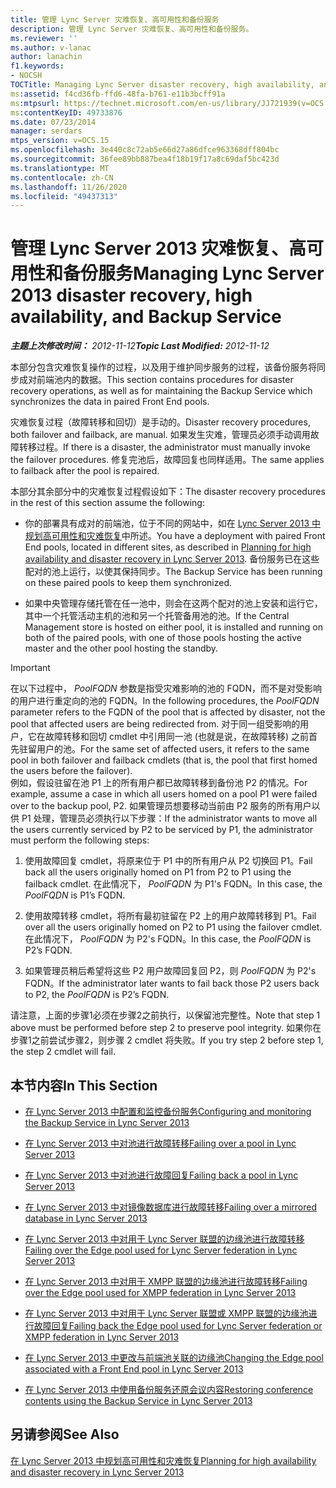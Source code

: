 ```yaml
---
title: 管理 Lync Server 灾难恢复、高可用性和备份服务
description: 管理 Lync Server 灾难恢复、高可用性和备份服务。
ms.reviewer: ''
ms.author: v-lanac
author: lanachin
f1.keywords:
- NOCSH
TOCTitle: Managing Lync Server disaster recovery, high availability, and Backup Service
ms:assetid: f4cd36fb-ffd6-48fa-b761-e11b3bcff91a
ms:mtpsurl: https://technet.microsoft.com/en-us/library/JJ721939(v=OCS.15)
ms:contentKeyID: 49733876
ms.date: 07/23/2014
manager: serdars
mtps_version: v=OCS.15
ms.openlocfilehash: 3e440c8c72ab5e66d27a86dfce963368dff804bc
ms.sourcegitcommit: 36fee89bb887bea4f18b19f17a8c69daf5bc423d
ms.translationtype: MT
ms.contentlocale: zh-CN
ms.lasthandoff: 11/26/2020
ms.locfileid: "49437313"
---
```

# <a name="managing-lync-server-2013-disaster-recovery-high-availability-and-backup-service"></a><span data-ttu-id="17011-103">管理 Lync Server 2013 灾难恢复、高可用性和备份服务</span><span class="sxs-lookup"><span data-stu-id="17011-103">Managing Lync Server 2013 disaster recovery, high availability, and Backup Service</span></span>

<div data-xmlns="http://www.w3.org/1999/xhtml">

<div class="topic" data-xmlns="http://www.w3.org/1999/xhtml" data-msxsl="urn:schemas-microsoft-com:xslt" data-cs="https://msdn.microsoft.com/">

<div data-asp="https://msdn2.microsoft.com/asp">



</div>

<div id="mainSection">

<div id="mainBody"><span data-ttu-id="17011-104">

<span> </span></span><span class="sxs-lookup"><span data-stu-id="17011-104">

<span> </span></span></span>

<span data-ttu-id="17011-105">_**主题上次修改时间：** 2012-11-12_</span><span class="sxs-lookup"><span data-stu-id="17011-105">_**Topic Last Modified:** 2012-11-12_</span></span>

<span data-ttu-id="17011-106">本部分包含灾难恢复操作的过程，以及用于维护同步服务的过程，该备份服务将同步成对前端池内的数据。</span><span class="sxs-lookup"><span data-stu-id="17011-106">This section contains procedures for disaster recovery operations, as well as for maintaining the Backup Service which synchronizes the data in paired Front End pools.</span></span>

<span data-ttu-id="17011-107">灾难恢复过程（故障转移和回切）是手动的。</span><span class="sxs-lookup"><span data-stu-id="17011-107">Disaster recovery procedures, both failover and failback, are manual.</span></span> <span data-ttu-id="17011-108">如果发生灾难，管理员必须手动调用故障转移过程。</span><span class="sxs-lookup"><span data-stu-id="17011-108">If there is a disaster, the administrator must manually invoke the failover procedures.</span></span> <span data-ttu-id="17011-109">修复完池后，故障回复也同样适用。</span><span class="sxs-lookup"><span data-stu-id="17011-109">The same applies to failback after the pool is repaired.</span></span>

<span data-ttu-id="17011-110">本部分其余部分中的灾难恢复过程假设如下：</span><span class="sxs-lookup"><span data-stu-id="17011-110">The disaster recovery procedures in the rest of this section assume the following:</span></span>

  - <span data-ttu-id="17011-111">你的部署具有成对的前端池，位于不同的网站中，如在 [Lync Server 2013 中规划高可用性和灾难恢复](lync-server-2013-planning-for-high-availability-and-disaster-recovery.md)中所述。</span><span class="sxs-lookup"><span data-stu-id="17011-111">You have a deployment with paired Front End pools, located in different sites, as described in [Planning for high availability and disaster recovery in Lync Server 2013](lync-server-2013-planning-for-high-availability-and-disaster-recovery.md).</span></span> <span data-ttu-id="17011-112">备份服务已在这些配对的池上运行，以使其保持同步。</span><span class="sxs-lookup"><span data-stu-id="17011-112">The Backup Service has been running on these paired pools to keep them synchronized.</span></span>

  - <span data-ttu-id="17011-113">如果中央管理存储托管在任一池中，则会在这两个配对的池上安装和运行它，其中一个托管活动主机的池和另一个托管备用池的池。</span><span class="sxs-lookup"><span data-stu-id="17011-113">If the Central Management store is hosted on either pool, it is installed and running on both of the paired pools, with one of those pools hosting the active master and the other pool hosting the standby.</span></span>

<div>


> [!IMPORTANT]
> <span data-ttu-id="17011-114">在以下过程中， <EM>PoolFQDN</EM> 参数是指受灾难影响的池的 FQDN，而不是对受影响的用户进行重定向的池的 FQDN。</span><span class="sxs-lookup"><span data-stu-id="17011-114">In the following procedures, the <EM>PoolFQDN</EM> parameter refers to the FQDN of the pool that is affected by disaster, not the pool that affected users are being redirected from.</span></span> <span data-ttu-id="17011-115">对于同一组受影响的用户，它在故障转移和回切 cmdlet 中引用同一池 (也就是说，在故障转移) 之前首先驻留用户的池。</span><span class="sxs-lookup"><span data-stu-id="17011-115">For the same set of affected users, it refers to the same pool in both failover and failback cmdlets (that is, the pool that first homed the users before the failover).</span></span><BR><span data-ttu-id="17011-116">例如，假设驻留在池 P1 上的所有用户都已故障转移到备份池 P2 的情况。</span><span class="sxs-lookup"><span data-stu-id="17011-116">For example, assume a case in which all users homed on a pool P1 were failed over to the backup pool, P2.</span></span> <span data-ttu-id="17011-117">如果管理员想要移动当前由 P2 服务的所有用户以供 P1 处理，管理员必须执行以下步骤：</span><span class="sxs-lookup"><span data-stu-id="17011-117">If the administrator wants to move all the users currently serviced by P2 to be serviced by P1, the administrator must perform the following steps:</span></span> 
> <OL>
> <LI>
> <P><span data-ttu-id="17011-118">使用故障回复 cmdlet，将原来位于 P1 中的所有用户从 P2 切换回 P1。</span><span class="sxs-lookup"><span data-stu-id="17011-118">Fail back all the users originally homed on P1 from P2 to P1 using the failback cmdlet.</span></span> <span data-ttu-id="17011-119">在此情况下， <EM>PoolFQDN</EM> 为 P1's FQDN。</span><span class="sxs-lookup"><span data-stu-id="17011-119">In this case, the <EM>PoolFQDN</EM> is P1’s FQDN.</span></span></P>
> <LI>
> <P><span data-ttu-id="17011-120">使用故障转移 cmdlet，将所有最初驻留在 P2 上的用户故障转移到 P1。</span><span class="sxs-lookup"><span data-stu-id="17011-120">Fail over all the users originally homed on P2 to P1 using the failover cmdlet.</span></span> <span data-ttu-id="17011-121">在此情况下， <EM>PoolFQDN</EM> 为 P2's FQDN。</span><span class="sxs-lookup"><span data-stu-id="17011-121">In this case, the <EM>PoolFQDN</EM> is P2’s FQDN.</span></span></P>
> <LI>
> <P><span data-ttu-id="17011-122">如果管理员稍后希望将这些 P2 用户故障回复回 P2，则 <EM>PoolFQDN</EM> 为 P2's FQDN。</span><span class="sxs-lookup"><span data-stu-id="17011-122">If the administrator later wants to fail back those P2 users back to P2, the <EM>PoolFQDN</EM> is P2’s FQDN.</span></span></P></LI></OL><span data-ttu-id="17011-123">请注意，上面的步骤1必须在步骤2之前执行，以保留池完整性。</span><span class="sxs-lookup"><span data-stu-id="17011-123">Note that step 1 above must be performed before step 2 to preserve pool integrity.</span></span> <span data-ttu-id="17011-124">如果你在步骤1之前尝试步骤2，则步骤 2 cmdlet 将失败。</span><span class="sxs-lookup"><span data-stu-id="17011-124">If you try step 2 before step 1, the step 2 cmdlet will fail.</span></span>



</div>

<div>

## <a name="in-this-section"></a><span data-ttu-id="17011-125">本节内容</span><span class="sxs-lookup"><span data-stu-id="17011-125">In This Section</span></span>

  - [<span data-ttu-id="17011-126">在 Lync Server 2013 中配置和监控备份服务</span><span class="sxs-lookup"><span data-stu-id="17011-126">Configuring and monitoring the Backup Service in Lync Server 2013</span></span>](lync-server-2013-configuring-and-monitoring-the-backup-service.md)

  - [<span data-ttu-id="17011-127">在 Lync Server 2013 中对池进行故障转移</span><span class="sxs-lookup"><span data-stu-id="17011-127">Failing over a pool in Lync Server 2013</span></span>](lync-server-2013-failing-over-a-pool.md)

  - [<span data-ttu-id="17011-128">在 Lync Server 2013 中对池进行故障回复</span><span class="sxs-lookup"><span data-stu-id="17011-128">Failing back a pool in Lync Server 2013</span></span>](lync-server-2013-failing-back-a-pool.md)

  - [<span data-ttu-id="17011-129">在 Lync Server 2013 中对镜像数据库进行故障转移</span><span class="sxs-lookup"><span data-stu-id="17011-129">Failing over a mirrored database in Lync Server 2013</span></span>](lync-server-2013-failing-over-a-mirrored-database.md)

  - [<span data-ttu-id="17011-130">在 Lync Server 2013 中对用于 Lync Server 联盟的边缘池进行故障转移</span><span class="sxs-lookup"><span data-stu-id="17011-130">Failing over the Edge pool used for Lync Server federation in Lync Server 2013</span></span>](lync-server-2013-failing-over-the-edge-pool-used-for-lync-server-federation.md)

  - [<span data-ttu-id="17011-131">在 Lync Server 2013 中对用于 XMPP 联盟的边缘池进行故障转移</span><span class="sxs-lookup"><span data-stu-id="17011-131">Failing over the Edge pool used for XMPP federation in Lync Server 2013</span></span>](lync-server-2013-failing-over-the-edge-pool-used-for-xmpp-federation.md)

  - [<span data-ttu-id="17011-132">在 Lync Server 2013 中对用于 Lync Server 联盟或 XMPP 联盟的边缘池进行故障回复</span><span class="sxs-lookup"><span data-stu-id="17011-132">Failing back the Edge pool used for Lync Server federation or XMPP federation in Lync Server 2013</span></span>](lync-server-2013-failing-back-the-edge-pool-used-for-lync-server-federation-or-xmpp-federation.md)

  - [<span data-ttu-id="17011-133">在 Lync Server 2013 中更改与前端池关联的边缘池</span><span class="sxs-lookup"><span data-stu-id="17011-133">Changing the Edge pool associated with a Front End pool in Lync Server 2013</span></span>](lync-server-2013-changing-the-edge-pool-associated-with-a-front-end-pool.md)

  - [<span data-ttu-id="17011-134">在 Lync Server 2013 中使用备份服务还原会议内容</span><span class="sxs-lookup"><span data-stu-id="17011-134">Restoring conference contents using the Backup Service in Lync Server 2013</span></span>](lync-server-2013-restoring-conference-contents-using-the-backup-service.md)

</div>

<div>

## <a name="see-also"></a><span data-ttu-id="17011-135">另请参阅</span><span class="sxs-lookup"><span data-stu-id="17011-135">See Also</span></span>


[<span data-ttu-id="17011-136">在 Lync Server 2013 中规划高可用性和灾难恢复</span><span class="sxs-lookup"><span data-stu-id="17011-136">Planning for high availability and disaster recovery in Lync Server 2013</span></span>](lync-server-2013-planning-for-high-availability-and-disaster-recovery.md)  
  

<span data-ttu-id="17011-137"></div>

</div>

<span> </span>

</div>

</div>

</span><span class="sxs-lookup"><span data-stu-id="17011-137"></div>

</div>

<span> </span>

</div>

</div>

</span></span></div>

